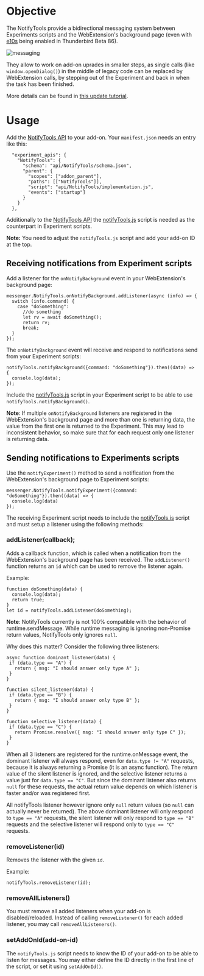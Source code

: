 # Objective

The NotifyTools provide a bidirectional messaging system between Experiments scripts and the WebExtension's background page (even with [e10s](https://developer.thunderbird.net/add-ons/updating/tb91/changes#thunderbird-is-now-multi-process-e-10-s) being enabled in Thunderbird Beta 86).

![messaging](https://user-images.githubusercontent.com/5830621/111921572-90db8d80-8a95-11eb-8673-4e1370d49e4b.png)

They allow to work on add-on uprades in smaller steps, as single calls (like `window.openDialog()`)
in the middle of legacy code can be replaced by WebExtension calls, by stepping out of the Experiment
and back in when the task has been finished.

More details can be found in [this update tutorial](https://github.com/thundernest/addon-developer-support/wiki/Tutorial:-Convert-add-on-parts-individually-by-using-a-messaging-system).

# Usage

Add the [NotifyTools API](https://github.com/thundernest/addon-developer-support/tree/master/auxiliary-apis/NotifyTools) to your add-on. Your `manifest.json` needs an entry like this:

```
  "experiment_apis": {
    "NotifyTools": {
      "schema": "api/NotifyTools/schema.json",
      "parent": {
        "scopes": ["addon_parent"],
        "paths": [["NotifyTools"]],
        "script": "api/NotifyTools/implementation.js",
        "events": ["startup"]
      }
    }
  },
```

Additionally to the [NotifyTools API](https://github.com/thundernest/addon-developer-support/tree/master/auxiliary-apis/NotifyTools) the [notifyTools.js](https://github.com/thundernest/addon-developer-support/tree/master/scripts/notifyTools) script is needed as the counterpart in Experiment scripts.

**Note:** You need to adjust the `notifyTools.js` script and add your add-on ID at the top.

## Receiving notifications from Experiment scripts

Add a listener for the `onNotifyBackground` event in your WebExtension's background page:

```
messenger.NotifyTools.onNotifyBackground.addListener(async (info) => {
  switch (info.command) {
    case "doSomething":
      //do something
      let rv = await doSomething();
      return rv;
      break;
  }
});
```

The `onNotifyBackground` event will receive and respond to notifications send from your Experiment scripts:

```
notifyTools.notifyBackground({command: "doSomething"}).then((data) => {
  console.log(data);
});
```

Include the [notifyTools.js](https://github.com/thundernest/addon-developer-support/tree/master/scripts/notifyTools) script in your Experiment script to be able to use `notifyTools.notifyBackground()`.

**Note**: If multiple `onNotifyBackground` listeners are registered in the WebExtension's background page and more than one is returning data, the value
from the first one is returned to the Experiment. This may lead to inconsistent behavior, so make sure that for each
request only one listener is returning data.


## Sending notifications to Experiments scripts

Use the `notifyExperiment()` method to send a notification from the WebExtension's background page to Experiment scripts:

```
messenger.NotifyTools.notifyExperiment({command: "doSomething"}).then((data) => {
  console.log(data)
});
```

The receiving Experiment script needs to include the [notifyTools.js](https://github.com/thundernest/addon-developer-support/tree/master/scripts/notifyTools) script  and must setup a listener using the following methods:

### addListener(callback);

Adds a callback function, which is called when a notification from the WebExtension's background page has been received. The `addListener()` function returns an `id` which can be used to remove the listener again.

Example:

```
function doSomething(data) {
  console.log(data);
  return true;
}
let id = notifyTools.addListener(doSomething);
```

**Note**: NotifyTools currently is not 100% compatible with the behavior of
runtime.sendMessage. While runtime messaging is ignoring non-Promise return
values, NotifyTools only ignores `null`.

Why does this matter? Consider the following three listeners:
 
```
async function dominant_listener(data) {
 if (data.type == "A") {
   return { msg: "I should answer only type A" };
 }
}
 
function silent_listener(data) {
 if (data.type == "B") {
   return { msg: "I should answer only type B" };
 }
}

function selective_listener(data) {
 if (data.type == "C") {
   return Promise.resolve({ msg: "I should answer only type C" });
 }
}
```
 
When all 3 listeners are registered for the runtime.onMessage event,
the dominant listener will always respond, even for `data.type != "A"` requests,
because it is always returning a Promise (it is an async function). The return
value of the silent listener is ignored, and the selective listener returns a
value just for `data.type == "C"`. But since the dominant listener also returns
`null` for these requests, the actual return value depends on which listener is faster
and/or was registered first.
 
All notifyTools listener however ignore only `null` return values (so `null` can
actually never be returned). The above dominant listener will only respond to 
`type == "A"` requests, the silent listener will only respond to `type == "B"` 
requests and the selective listener will respond only to `type == "C"` requests.

### removeListener(id)

Removes the listener with the given `id`.

Example:

```
notifyTools.removeListener(id);
```

### removeAllListeners()

You must remove all added listeners when your add-on is disabled/reloaded. Instead of calling `removeListener()` for each added listener, you may call `removeAllListeners()`.

### setAddOnId(add-on-id)

The `notifyTools.js` script needs to know the ID of your add-on to be able to listen for messages. You may either define the ID directly in the first line of the script, or set it using `setAddOnId()`.